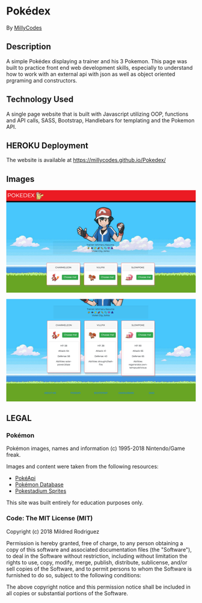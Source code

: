 # Pokédex

By [MillyCodes](https://github.com/MillyCodes)

## Description
A simple Pokédex displaying a trainer and his 3 Pokemon. This page was built to practice front end web development skills, especially to understand how to work with an external api with json as well as object oriented prgraming and constructors.


## Technology Used
A single page website that is built with Javascript utilizing OOP, functions and API calls, SASS, Bootstrap, Handlebars for templating and the Pokemon API.

## HEROKU Deployment

The website is available at https://millycodes.github.io/Pokedex/

## Images

![pokedex1](https://github.com/MillyCodes/Pokedex/blob/master/img/pokedex1.png "Screenshot #1")

![pokedex2](https://github.com/MillyCodes/Pokedex/blob/master/img/pokedex2.png "Screenshot #2")


## LEGAL

### Pokémon

Pokémon images, names and information (c) 1995-2018 Nintendo/Game freak.

Images and content were taken from the following resources:

* [PokéApi](http://pokeapi.co/)
* [Pokémon Database](http://pokemondb.net/)
* [Pokestadium Sprites](http://www.pokestadium.com/tools/sprites)

This site was built entirely for education purposes only.

### Code: The MIT License (MIT)

Copyright (c) 2018 Mildred Rodriguez

Permission is hereby granted, free of charge, to any person obtaining a copy
of this software and associated documentation files (the "Software"), to deal
in the Software without restriction, including without limitation the rights
to use, copy, modify, merge, publish, distribute, sublicense, and/or sell
copies of the Software, and to permit persons to whom the Software is
furnished to do so, subject to the following conditions:

The above copyright notice and this permission notice shall be included in
all copies or substantial portions of the Software.
